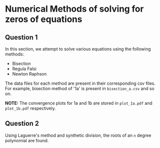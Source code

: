 # Numerical Methods of solving for zeros of equations

## Question 1
In this section, we attempt to solve various equations using the following methods:
- Bisection
- Regula Falsi
- Newton Raphson

The data files for each method are present in their corresponding csv files. For example, bisection method of '1a' is present in `bisection_a.csv` and so on.

**NOTE:** The convergence plots for 1a and 1b are stored in `plot_1a.pdf` and `plot_1b.pdf` respectively.

## Question 2
Using Laguerre's method and synthetic division, the roots of an `n` degree polynomial are found.
